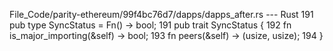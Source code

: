 File_Code/parity-ethereum/99f4bc76d7/dapps/dapps_after.rs --- Rust
191         pub type SyncStatus = Fn() -> bool;                                                                                                              191         pub trait SyncStatus {
                                                                                                                                                             192                 fn is_major_importing(&self) -> bool;
                                                                                                                                                             193                 fn peers(&self) -> (usize, usize);
                                                                                                                                                             194         }

